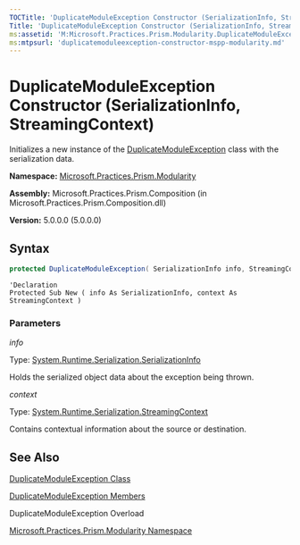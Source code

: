 ```yaml
---
TOCTitle: 'DuplicateModuleException Constructor (SerializationInfo, StreamingContext)'
Title: 'DuplicateModuleException Constructor (SerializationInfo, StreamingContext) (Microsoft.Practices.Prism.Modularity)'
ms:assetid: 'M:Microsoft.Practices.Prism.Modularity.DuplicateModuleException.\#ctor(System.Runtime.Serialization.SerializationInfo,System.Runtime.Serialization.StreamingContext)'
ms:mtpsurl: 'duplicatemoduleexception-constructor-mspp-modularity.md'
---
```



# DuplicateModuleException Constructor (SerializationInfo, StreamingContext)

Initializes a new instance of the [DuplicateModuleException](/patterns-practices/reference/duplicatemoduleexception-class-mspp-modularity) class with the serialization data.

**Namespace:** [Microsoft.Practices.Prism.Modularity](/patterns-practices/reference/mspp-modularity-namespace)

**Assembly:** Microsoft.Practices.Prism.Composition (in Microsoft.Practices.Prism.Composition.dll)

**Version:** 5.0.0.0 (5.0.0.0)

## Syntax

```C#
protected DuplicateModuleException( SerializationInfo info, StreamingContext context )
```


```VB
'Declaration
Protected Sub New ( info As SerializationInfo, context As StreamingContext )
```


### Parameters

*info*

Type: [System.Runtime.Serialization.SerializationInfo](http://msdn.microsoft.com/en-us/library/a9b6042e)

Holds the serialized object data about the exception being thrown.

*context*

Type: [System.Runtime.Serialization.StreamingContext](http://msdn.microsoft.com/en-us/library/t16abws5)

Contains contextual information about the source or destination.

## See Also

[DuplicateModuleException Class](/patterns-practices/reference/duplicatemoduleexception-class-mspp-modularity)

[DuplicateModuleException Members](/patterns-practices/reference/duplicatemoduleexception-members-mspp-modularity)

DuplicateModuleException Overload

[Microsoft.Practices.Prism.Modularity Namespace](/patterns-practices/reference/mspp-modularity-namespace)
